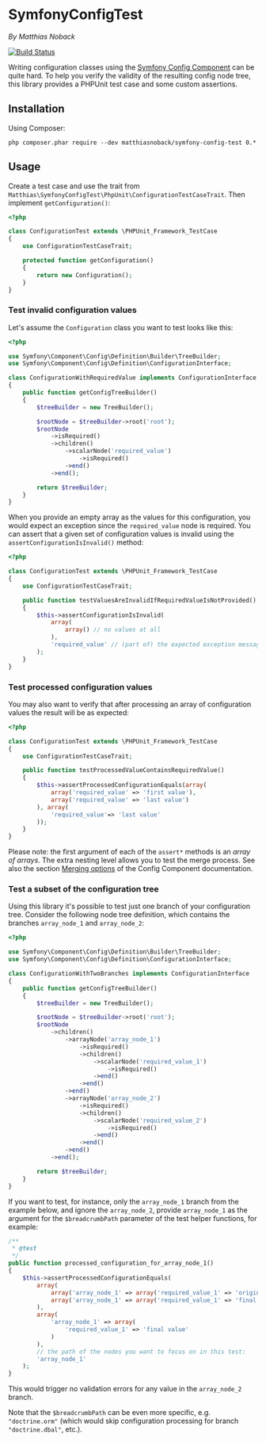 # SymfonyConfigTest

*By Matthias Noback*

[![Build Status](https://secure.travis-ci.org/matthiasnoback/SymfonyConfigTest.png)](http://travis-ci.org/matthiasnoback/SymfonyConfigTest)

Writing configuration classes using the [Symfony Config
Component](http://symfony.com/doc/current/components/config/definition.html) can be quite hard. To help you verify the
validity of the resulting config node tree, this library provides a PHPUnit test case and some custom assertions.

## Installation

Using Composer:

    php composer.phar require --dev matthiasnoback/symfony-config-test 0.*

## Usage

Create a test case and use the trait from ``Matthias\SymfonyConfigTest\PhpUnit\ConfigurationTestCaseTrait``.
Then implement ``getConfiguration()``:

```php
<?php

class ConfigurationTest extends \PHPUnit_Framework_TestCase
{
    use ConfigurationTestCaseTrait;

    protected function getConfiguration()
    {
        return new Configuration();
    }
}
```

### Test invalid configuration values

Let's assume the ``Configuration`` class you want to test looks like this:

```php
<?php

use Symfony\Component\Config\Definition\Builder\TreeBuilder;
use Symfony\Component\Config\Definition\ConfigurationInterface;

class ConfigurationWithRequiredValue implements ConfigurationInterface
{
    public function getConfigTreeBuilder()
    {
        $treeBuilder = new TreeBuilder();

        $rootNode = $treeBuilder->root('root');
        $rootNode
            ->isRequired()
            ->children()
                ->scalarNode('required_value')
                    ->isRequired()
                ->end()
            ->end();

        return $treeBuilder;
    }
}
```

When you provide an empty array as the values for this configuration, you would expect an exception since the
``required_value`` node is required. You can assert that a given set of configuration values is invalid using the
``assertConfigurationIsInvalid()`` method:

```php
<?php

class ConfigurationTest extends \PHPUnit_Framework_TestCase
{
    use ConfigurationTestCaseTrait;

    public function testValuesAreInvalidIfRequiredValueIsNotProvided()
    {
        $this->assertConfigurationIsInvalid(
            array(
                array() // no values at all
            ),
            'required_value' // (part of) the expected exception message - optional
        );
    }
}
```

### Test processed configuration values

You may also want to verify that after processing an array of configuration values the result will be as expected:

```php
<?php

class ConfigurationTest extends \PHPUnit_Framework_TestCase
{
    use ConfigurationTestCaseTrait;

    public function testProcessedValueContainsRequiredValue()
    {
        $this->assertProcessedConfigurationEquals(array(
            array('required_value' => 'first value'),
            array('required_value' => 'last value')
        ), array(
            'required_value'=> 'last value'
        ));
    }
}
```

Please note: the first argument of each of the ``assert*`` methods is an *array of arrays*. The extra nesting level
allows you to test the merge process. See also the section [Merging
options](http://symfony.com/doc/current/components/config/definition.html#merging-options) of the Config Component
documentation.

### Test a subset of the configuration tree

Using this library it's possible to test just one branch of your configuration tree. Consider the following node tree
definition, which contains the branches `array_node_1` and `array_node_2`:

```php
<?php

use Symfony\Component\Config\Definition\Builder\TreeBuilder;
use Symfony\Component\Config\Definition\ConfigurationInterface;

class ConfigurationWithTwoBranches implements ConfigurationInterface
{
    public function getConfigTreeBuilder()
    {
        $treeBuilder = new TreeBuilder();

        $rootNode = $treeBuilder->root('root');
        $rootNode
            ->children()
                ->arrayNode('array_node_1')
                    ->isRequired()
                    ->children()
                        ->scalarNode('required_value_1')
                            ->isRequired()
                        ->end()
                    ->end()
                ->end()
                ->arrayNode('array_node_2')
                    ->isRequired()
                    ->children()
                        ->scalarNode('required_value_2')
                            ->isRequired()
                        ->end()
                    ->end()
                ->end()
            ->end();

        return $treeBuilder;
    }
}
```

If you want to test, for instance, only the `array_node_1` branch from the example below, and ignore the `array_node_2`,
provide `array_node_1` as the argument for the `$breadcrumbPath` parameter of the test helper functions, for example:

```php
/**
 * @test
 */
public function processed_configuration_for_array_node_1()
{
    $this->assertProcessedConfigurationEquals(
        array(
            array('array_node_1' => array('required_value_1' => 'original value'),
            array('array_node_1' => array('required_value_1' => 'final value')
        ),
        array(
            'array_node_1' => array(
                'required_value_1' => 'final value'
            )
        ),
        // the path of the nodes you want to focus on in this test:
        'array_node_1'
    );
}
```

This would trigger no validation errors for any value in the `array_node_2` branch.

Note that the `$breadcrumbPath` can be even more specific, e.g. `"doctrine.orm"` (which would skip configuration
processing for branch `"doctrine.dbal"`, etc.).
